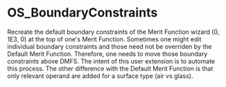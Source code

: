 # OS_BoundaryConstraints
Recreate the default boundary constraints of the Merit Function wizard (0, 1E3, 0) at the top of one's Merit Function. Sometimes one might edit individual boundary constraints and those need not be overriden by the Default Merit Function. Therefore, one needs to move those boundary constraints above DMFS. The intent of this user extension is to automate this process. The other difference with the Default Merit Function is that only relevant operand are added for a surface type (air vs glass).
